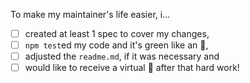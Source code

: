 To make my maintainer's life easier, i...

- [ ] created at least 1 spec to cover my changes,
- [ ] `npm test`ed my code and it's green like an :green_apple:,
- [ ] adjusted the `readme.md`, if it was necessary and
- [ ] would like to receive a virtual :beer: after that hard work!

